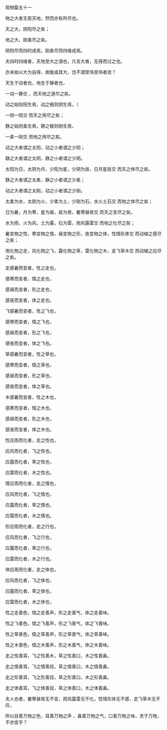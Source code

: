 观物篇五十一

物之大者无若天地，然而亦有所尽也。

天之大，阴阳尽之矣；

地之大，刚柔尽之矣。

阴阳尽而四时成焉，刚柔尽而四维成焉。

夫四时四维者，天地至大之谓也，凡言大者，无得而过之也。

亦未始以大为自得，故能成其大，岂不谓至伟至伟者欤？

天生于动者也，地生于静者也，

一动一静交 ，而天地之道尽之矣。

动之始则阳生焉，动之极则阴生焉，（

一阴一阳交 而天之用尽之矣；

静之始则柔生焉，静之极则刚生焉，

一柔一刚交 而地之用尽之矣。

动之大者谓之太阳，动之小者谓之少阳；

静之大者谓之太阴，静之小者谓之少阴。

太阳为日，太阴为月，少阳为星，少阴为辰，日月星辰交 而天之体尽之矣。

静之大者谓之太柔，静之小者谓之少柔；

动之大者谓之太刚，动之小者谓之少刚。

太柔为水，太刚为火，少柔为土，少刚为石，水火土石交 而地之体尽之矣；

日为暑，月为寒，星为昼，辰为夜，暑寒昼夜交 而天之变尽之矣。

水为雨，火为风，土为露，石为雷，雨风露雷交 而地之化尽之矣；

暑变物之性，寒变物之情，昼变物之形，夜变物之体，性情形体交 而动植之感尽之矣；

雨化物之走，风化物之飞，露化物之草，雷化物之木，走飞草木交 而动植之应尽之矣。

走感暑而变者，性之走也，

感寒而变者，情之走也，

感昼而变者，形之走也，

感夜而变者，体之走也。

飞感暑而变者，性之飞也，

感寒而变者，情之飞也，

感昼而变者，形之飞也，

感夜而变者，体之飞也。

草感暑而变者，性之草也，

感寒而变者，情之草也，

感昼而变者，形之草也，

感夜而变者，体之草也。

木感暑而变者，性之木也，

感寒而变者，情之木也，

感昼而变者，形之木也，

感夜而变者，体之木也。

性应雨而化者，走之性也，

应风而化者，飞之性也，

应露而化者，草之性也，

应雷而化者，木之性也。

情应雨而化者，走之情也，

应风而化者，飞之情也，

应露而化者，草之情也，

应雷而化者，木之情也。

形应雨而化者，走之行也，

应风而化者，飞之行也，

应露而化者，草之行也，

应雷而化者，木之行也。

体应雨而化者，走之体也，

应风而化者，飞之体也，

应露而化者，草之体也，

应雷而化者，木之体也，

性之走善色，情之走善声，形之走善气，体之走善味。

性之飞善色，情之飞善声，形之飞善气，体之飞善味。

性之草善色，情之草善声，形之草善气，体之草善味。

性之木善色，情之木善声，形之木善气，体之木善味。

走之性善耳，飞之性善木，草之性善口，木之性善鼻。

走之情善耳，飞之情善目，草之情善口，木之情善鼻。

走之形善耳，飞之形善目，草之形善口，木之形善鼻。

走之体善耳，飞之体善目，草之体善口，木之体善鼻。

夫人也者，暑寒昼夜无不变，雨风露雷无不化，性情形体无不感，走飞草木无不应，

所以目善万物之色，耳善万物之声 ，鼻善万物之气，口善万物之味，灵于万物，不亦宜乎？

